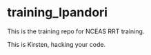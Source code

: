 # training_lpandori

This is the training repo for NCEAS RRT training.

This is Kirsten, hacking your code.
